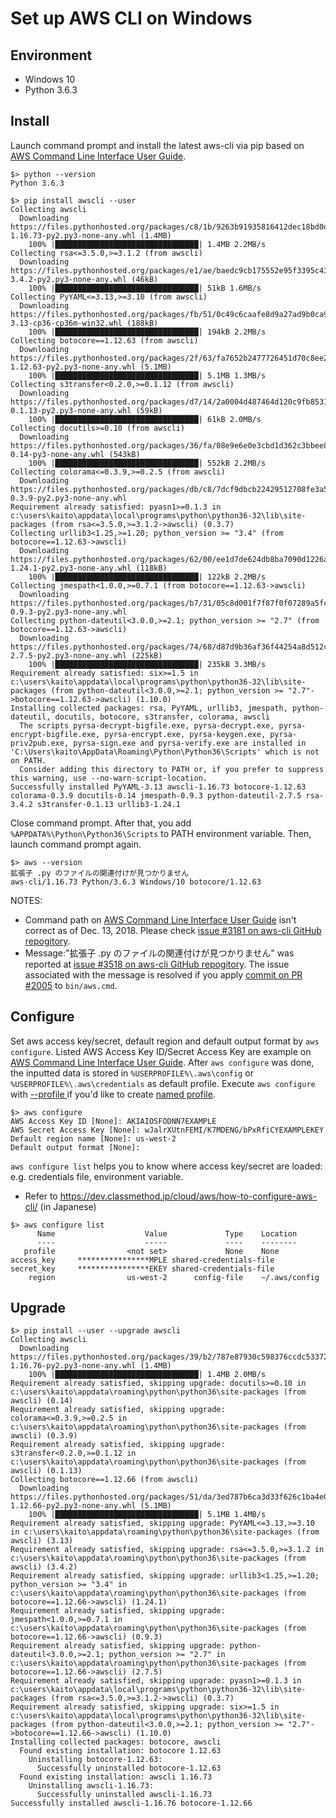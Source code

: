 # Set up AWS CLI on Windows
## Environment
* Windows 10
* Python 3.6.3

## Install
Launch command prompt and install the latest aws-cli via pip based on [AWS Command Line Interface User Guide](https://docs.aws.amazon.com/cli/latest/userguide/install-windows.html#awscli-install-windows-pip).

```
$> python --version
Python 3.6.3

$> pip install awscli --user
Collecting awscli
  Downloading https://files.pythonhosted.org/packages/c8/1b/9263b91935816412dec18bd0dd5c690b5d69a4429639faa127ddc3e12f9f/awscli-1.16.73-py2.py3-none-any.whl (1.4MB)
    100% |████████████████████████████████| 1.4MB 2.2MB/s
Collecting rsa<=3.5.0,>=3.1.2 (from awscli)
  Downloading https://files.pythonhosted.org/packages/e1/ae/baedc9cb175552e95f3395c43055a6a5e125ae4d48a1d7a924baca83e92e/rsa-3.4.2-py2.py3-none-any.whl (46kB)
    100% |████████████████████████████████| 51kB 1.6MB/s
Collecting PyYAML<=3.13,>=3.10 (from awscli)
  Downloading https://files.pythonhosted.org/packages/fb/51/0c49c6caafe8d9a27ad9b0ca9f91adda5a5072b9efbbe7585fb97a4c71c4/PyYAML-3.13-cp36-cp36m-win32.whl (188kB)
    100% |████████████████████████████████| 194kB 2.2MB/s
Collecting botocore==1.12.63 (from awscli)
  Downloading https://files.pythonhosted.org/packages/2f/63/fa7652b2477726451d70c8ee2b4e795a9fa5e200b2426e2a2d08437e5880/botocore-1.12.63-py2.py3-none-any.whl (5.1MB)
    100% |████████████████████████████████| 5.1MB 1.3MB/s
Collecting s3transfer<0.2.0,>=0.1.12 (from awscli)
  Downloading https://files.pythonhosted.org/packages/d7/14/2a0004d487464d120c9fb85313a75cd3d71a7506955be458eebfe19a6b1d/s3transfer-0.1.13-py2.py3-none-any.whl (59kB)
    100% |████████████████████████████████| 61kB 2.0MB/s
Collecting docutils>=0.10 (from awscli)
  Downloading https://files.pythonhosted.org/packages/36/fa/08e9e6e0e3cbd1d362c3bbee8d01d0aedb2155c4ac112b19ef3cae8eed8d/docutils-0.14-py3-none-any.whl (543kB)
    100% |████████████████████████████████| 552kB 2.2MB/s
Collecting colorama<=0.3.9,>=0.2.5 (from awscli)
  Downloading https://files.pythonhosted.org/packages/db/c8/7dcf9dbcb22429512708fe3a547f8b6101c0d02137acbd892505aee57adf/colorama-0.3.9-py2.py3-none-any.whl
Requirement already satisfied: pyasn1>=0.1.3 in c:\users\kaito\appdata\local\programs\python\python36-32\lib\site-packages (from rsa<=3.5.0,>=3.1.2->awscli) (0.3.7)
Collecting urllib3<1.25,>=1.20; python_version >= "3.4" (from botocore==1.12.63->awscli)
  Downloading https://files.pythonhosted.org/packages/62/00/ee1d7de624db8ba7090d1226aebefab96a2c71cd5cfa7629d6ad3f61b79e/urllib3-1.24.1-py2.py3-none-any.whl (118kB)
    100% |████████████████████████████████| 122kB 2.2MB/s
Collecting jmespath<1.0.0,>=0.7.1 (from botocore==1.12.63->awscli)
  Downloading https://files.pythonhosted.org/packages/b7/31/05c8d001f7f87f0f07289a5fc0fc3832e9a57f2dbd4d3b0fee70e0d51365/jmespath-0.9.3-py2.py3-none-any.whl
Collecting python-dateutil<3.0.0,>=2.1; python_version >= "2.7" (from botocore==1.12.63->awscli)
  Downloading https://files.pythonhosted.org/packages/74/68/d87d9b36af36f44254a8d512cbfc48369103a3b9e474be9bdfe536abfc45/python_dateutil-2.7.5-py2.py3-none-any.whl (225kB)
    100% |████████████████████████████████| 235kB 3.3MB/s
Requirement already satisfied: six>=1.5 in c:\users\kaito\appdata\local\programs\python\python36-32\lib\site-packages (from python-dateutil<3.0.0,>=2.1; python_version >= "2.7"->botocore==1.12.63->awscli) (1.10.0)
Installing collected packages: rsa, PyYAML, urllib3, jmespath, python-dateutil, docutils, botocore, s3transfer, colorama, awscli
  The scripts pyrsa-decrypt-bigfile.exe, pyrsa-decrypt.exe, pyrsa-encrypt-bigfile.exe, pyrsa-encrypt.exe, pyrsa-keygen.exe, pyrsa-priv2pub.exe, pyrsa-sign.exe and pyrsa-verify.exe are installed in 'C:\Users\kaito\AppData\Roaming\Python\Python36\Scripts' which is not on PATH.
  Consider adding this directory to PATH or, if you prefer to suppress this warning, use --no-warn-script-location.
Successfully installed PyYAML-3.13 awscli-1.16.73 botocore-1.12.63 colorama-0.3.9 docutils-0.14 jmespath-0.9.3 python-dateutil-2.7.5 rsa-3.4.2 s3transfer-0.1.13 urllib3-1.24.1
```

Close command prompt. After that, you add `%APPDATA%\Python\Python36\Scripts` to
PATH environment variable. Then, launch command prompt again.
```
$> aws --version
拡張子 .py のファイルの関連付けが見つかりません
aws-cli/1.16.73 Python/3.6.3 Windows/10 botocore/1.12.63
```

NOTES:
* Command path on [AWS Command Line Interface User Guide](https://docs.aws.amazon.com/cli/latest/userguide/install-windows.html#awscli-install-windows-path)
isn't correct as of Dec. 13, 2018. Please check [issue #3181 on aws-cli GitHub repogitory](https://github.com/aws/aws-cli/issues/3181).
* Message:"拡張子 .py のファイルの関連付けが見つかりません" was reported at [issue #3518 on aws-cli GitHub repogitory](https://github.com/aws/aws-cli/issues/3518). The issue associated with the message is resolved if you apply [commit on PR #2005](https://github.com/aws/aws-cli/pull/2005) to `bin/aws.cmd`.

## Configure
Set aws access key/secret, default region and default output format by `aws configure`.
Listed AWS Access Key ID/Secret Access Key are example on [AWS Command Line Interface User Guide](https://docs.aws.amazon.com/cli/latest/userguide/cli-chap-configure.html#cli-quick-configuration).
After `aws configure` was done, the inputted data is stored in `%USERPROFILE%\.aws\config` or `%USERPROFILE%\.aws\credentials` as default profile.
Execute `aws configure` with [--profile <profilename>](https://docs.aws.amazon.com/cli/latest/userguide/cli-configure-options.html) if
you'd like to create [named profile](https://docs.aws.amazon.com/cli/latest/userguide/cli-configure-profiles.html).
```
$> aws configure
AWS Access Key ID [None]: AKIAIOSFODNN7EXAMPLE
AWS Secret Access Key [None]: wJalrXUtnFEMI/K7MDENG/bPxRfiCYEXAMPLEKEY
Default region name [None]: us-west-2
Default output format [None]:
```

`aws configure list` helps you to know where access key/secret are loaded: e.g. credentials file, environment variable.
* Refer to https://dev.classmethod.jp/cloud/aws/how-to-configure-aws-cli/ (in Japanese)

```
$> aws configure list
      Name                    Value             Type    Location
      ----                    -----             ----    --------
   profile                <not set>             None    None
access_key     ****************MPLE shared-credentials-file
secret_key     ****************EKEY shared-credentials-file
    region                us-west-2      config-file    ~/.aws/config
```

## Upgrade
```
$> pip install --user --upgrade awscli
Collecting awscli
  Downloading https://files.pythonhosted.org/packages/39/b2/787e87930c598376ccdc53372c849dbdf27a71b9647ce1b8f01235388a88/awscli-1.16.76-py2.py3-none-any.whl (1.4MB)
    100% |████████████████████████████████| 1.4MB 2.0MB/s
Requirement already satisfied, skipping upgrade: docutils>=0.10 in c:\users\kaito\appdata\roaming\python\python36\site-packages (from awscli) (0.14)
Requirement already satisfied, skipping upgrade: colorama<=0.3.9,>=0.2.5 in c:\users\kaito\appdata\roaming\python\python36\site-packages (from awscli) (0.3.9)
Requirement already satisfied, skipping upgrade: s3transfer<0.2.0,>=0.1.12 in c:\users\kaito\appdata\roaming\python\python36\site-packages (from awscli) (0.1.13)
Collecting botocore==1.12.66 (from awscli)
  Downloading https://files.pythonhosted.org/packages/51/da/3ed787b6ca3d33f626c1ba4e014449825db0d557981c4bef71f886fb1424/botocore-1.12.66-py2.py3-none-any.whl (5.1MB)
    100% |████████████████████████████████| 5.1MB 1.4MB/s
Requirement already satisfied, skipping upgrade: PyYAML<=3.13,>=3.10 in c:\users\kaito\appdata\roaming\python\python36\site-packages (from awscli) (3.13)
Requirement already satisfied, skipping upgrade: rsa<=3.5.0,>=3.1.2 in c:\users\kaito\appdata\roaming\python\python36\site-packages (from awscli) (3.4.2)
Requirement already satisfied, skipping upgrade: urllib3<1.25,>=1.20; python_version >= "3.4" in c:\users\kaito\appdata\roaming\python\python36\site-packages (from botocore==1.12.66->awscli) (1.24.1)
Requirement already satisfied, skipping upgrade: jmespath<1.0.0,>=0.7.1 in c:\users\kaito\appdata\roaming\python\python36\site-packages (from botocore==1.12.66->awscli) (0.9.3)
Requirement already satisfied, skipping upgrade: python-dateutil<3.0.0,>=2.1; python_version >= "2.7" in c:\users\kaito\appdata\roaming\python\python36\site-packages (from botocore==1.12.66->awscli) (2.7.5)
Requirement already satisfied, skipping upgrade: pyasn1>=0.1.3 in c:\users\kaito\appdata\local\programs\python\python36-32\lib\site-packages (from rsa<=3.5.0,>=3.1.2->awscli) (0.3.7)
Requirement already satisfied, skipping upgrade: six>=1.5 in c:\users\kaito\appdata\local\programs\python\python36-32\lib\site-packages (from python-dateutil<3.0.0,>=2.1; python_version >= "2.7"->botocore==1.12.66->awscli) (1.10.0)
Installing collected packages: botocore, awscli
  Found existing installation: botocore 1.12.63
    Uninstalling botocore-1.12.63:
      Successfully uninstalled botocore-1.12.63
  Found existing installation: awscli 1.16.73
    Uninstalling awscli-1.16.73:
      Successfully uninstalled awscli-1.16.73
Successfully installed awscli-1.16.76 botocore-1.12.66
```
